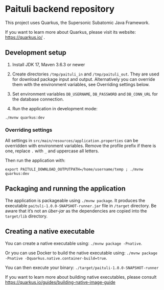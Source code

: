 # Paituli backend repository

This project uses Quarkus, the Supersonic Subatomic Java Framework.

If you want to learn more about Quarkus, please visit its website: https://quarkus.io/ .

## Development setup

1. Install JDK 17, Maven 3.6.3 or newer

2. Create directories `/tmp/paituli_in` and `/tmp/paituli_out`. They are used for download package input and output.
Alternatively you can override them with the environment variables, see Overriding settings below.

3. Set environment variables `DB_USERNAME`, `DB_PASSWORD` and `DB_CONN_URL` for the database connection.

3. Run the application in development mode:
```
./mvnw quarkus:dev
```

### Overriding settings

 All settings in `src/main/resources/application.properties` can be overridden with environment variables. Remove the
 profile prefix if there is one, replace `.` with `_` and uppercase all letters.
 
 Then run the application with:
```
export PAITULI_DOWNLOAD_OUTPUTPATH=/home/username/temp ; ./mvnw quarkus:dev
```

## Packaging and running the application

The application is packageable using `./mvnw package`.
It produces the executable `paituli-1.0.0-SNAPSHOT-runner.jar` file in `/target` directory.
Be aware that it’s not an _über-jar_ as the dependencies are copied into the `target/lib` directory.

## Creating a native executable

You can create a native executable using: `./mvnw package -Pnative`.

Or you can use Docker to build the native executable using: `./mvnw package -Pnative -Dquarkus.native.container-build=true`.

You can then execute your binary: `./target/paituli-1.0.0-SNAPSHOT-runner`

If you want to learn more about building native executables, please consult https://quarkus.io/guides/building-native-image-guide 
